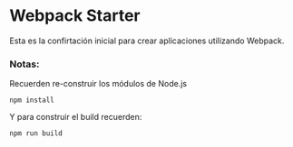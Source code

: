 # Webpack Starter

Esta es la confirtación inicial para crear aplicaciones utilizando Webpack.

### Notas:

Recuerden re-construir los módulos de Node.js

```
npm install
```

Y para construir el build recuerden:

```
npm run build
```
